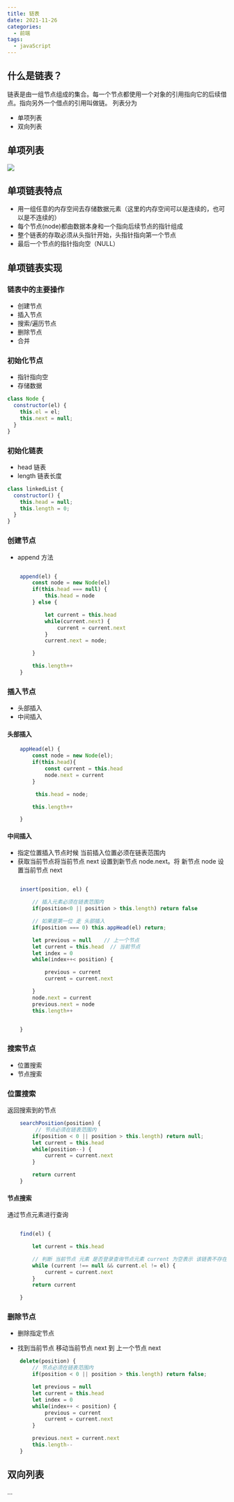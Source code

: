 ```yaml
---
title: 链表
date: 2021-11-26
categories:
  - 前端
tags:
  - javaScript
---
```


## 什么是链表？

链表是由一组节点组成的集合。每一个节点都使用一个对象的引用指向它的后续借点。指向另外一个借点的引用叫做链。
列表分为

- 单项列表
- 双向列表

## 单项列表

  <image src="./img/41b0861dcfaf0e5ee82ad396f2e19ec.png">

## 单项链表特点

- 用一组任意的内存空间去存储数据元素（这里的内存空间可以是连续的，也可以是不连续的）
- 每个节点(node)都由数据本身和一个指向后续节点的指针组成
- 整个链表的存取必须从头指针开始，头指针指向第一个节点
- 最后一个节点的指针指向空（NULL）

## 单项链表实现

### 链表中的主要操作

- 创建节点
- 插入节点
- 搜索/遍历节点
- 删除节点
- 合并

### 初始化节点

- 指针指向空
- 存储数据

```javascript
class Node {
  constructor(el) {
    this.el = el;
    this.next = null;
  }
}
```

### 初始化链表

- head 链表
- length 链表长度

```javascript
class linkedList {
  constructor() {
    this.head = null;
    this.length = 0;
  }
}
```

### 创建节点

- append 方法

```javascript

    append(el) {
        const node = new Node(el)
        if(this.head === null) {
            this.head = node
        } else {

            let current = this.head
            while(current.next) {
                current = current.next
            }
            current.next = node;

        }

        this.length++
    }


```

### 插入节点

- 头部插入
- 中间插入

#### 头部插入

```javascript
    appHead(el) {
        const node = new Node(el);
        if(this.head){
            const current = this.head
            node.next = current
        }

         this.head = node;

        this.length++

    }
```

#### 中间插入

- 指定位置插入节点时候 当前插入位置必须在链表范围内
- 获取当前节点将当前节点 next 设置到新节点 node.next。将 新节点 node 设置当前节点 next

```javascript

    insert(position, el) {

        // 插入元素必须在链表范围内
        if(position<0 || position > this.length) return false

        // 如果是第一位 走 头部插入
        if(position === 0) this.appHead(el) return;

        let previous = null    // 上一个节点
        let current = this.head  // 当前节点
        let index = 0
        while(index++< position) {

            previous = current
            current = current.next

        }
        node.next = current
        previous.next = node
        this.length++


    }

```

### 搜索节点

- 位置搜索
- 节点搜索

### 位置搜索

返回搜索到的节点

```javascript
    searchPosition(position) {
         // 节点必须在链表范围内
        if(position < 0 || position > this.length) return null;
        let current = this.head
        while(position--) {
            current = current.next
        }

        return current
    }

```

#### 节点搜索

通过节点元素进行查询

```javascript

    find(el) {

        let current = this.head

        // 判断 当前节点 元素 是否登录查询节点元素 current 为空表示 该链表不存在该查询节点
        while (current !== null && current.el != el) {
            current = current.next
        }
        return current

    }
```

### 删除节点

- 删除指定节点

- 找到当前节点 移动当前节点 next 到 上一个节点 next

```javascript
    delete(position) {
        // 节点必须在链表范围内
        if(position < 0 || position > this.length) return false;

        let previous = null
        let current = this.head
        let index = 0
        while(index++ < position) {
            previous = current
            current = current.next
        }

        previous.next = current.next
        this.length--
    }

```

## 双向列表

...
